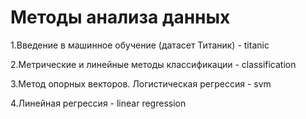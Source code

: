 # Методы анализа данных

1.Введение в машинное обучение (датасет Титаник) - titanic

2.Метрические и линейные методы классификации - classification

3.Метод опорных векторов. Логистическая регрессия - svm

4.Линейная регрессия - linear regression
